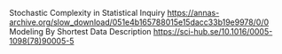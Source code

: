Stochastic Complexity in Statistical Inquiry
https://annas-archive.org/slow_download/051e4b165788015e15dacc33b19e9978/0/0
Modeling By Shortest Data Description
https://sci-hub.se/10.1016/0005-1098(78)90005-5